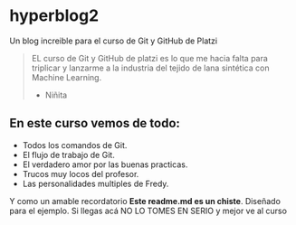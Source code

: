 # hyperblog2
Un blog increible para el curso de Git y GitHub de Platzi
> EL curso de Git y GitHub de platzi es lo que me hacia falta para triplicar y lanzarme a la industria del tejido de lana sintética con Machine Learning.
> - Niñita

## En este curso vemos de todo:
* Todos los comandos de Git.
* El flujo de trabajo de Git.
* El verdadero amor por las buenas practicas.
* Trucos muy locos del profesor.
* Las personalidades multiples de Fredy.

Y como un amable recordatorio **Este readme.md es un chiste**. Diseñado para el ejemplo. Si llegas acá NO LO TOMES EN SERIO y mejor ve al curso